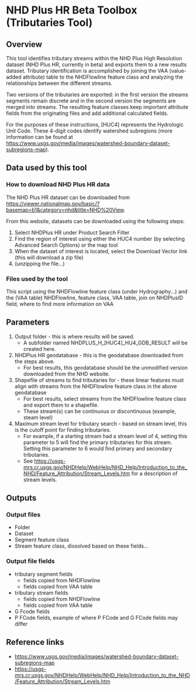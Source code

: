 # NHD Plus HR Beta Toolbox (Tributaries Tool)

## Overview
This tool identifies tributary streams within the NHD Plus High Resolution dataset (NHD Plus HR, currently in beta) and exports them to a new results dataset. 
Tributary identification is accomplished by joining the VAA (value-added attribute) table to the NHDFlowline feature class and analyzing the relationships between the different streams. 

Two versions of the tributaries are exported: in the first version the streams segments remain discrete and in the second version the segments are merged into streams. 
The resulting feature classes keep important attribute fields from the originating files and add additional calculated fields. 

For the purposes of these instructions, [HUC4] represents the Hydrologic Unit Code. These 4-digit codes identify watershed subregions (more information can be found at https://www.usgs.gov/media/images/watershed-boundary-dataset-subregions-map). 

## Data used by this tool

### How to download NHD Plus HR data
The NHD Plus HR dataset can be downloaded from https://viewer.nationalmap.gov/basic/?basemap=b1&category=nhd&title=NHD%20View. 

From this website, datasets can be downloaded using the following steps:
1. Select NHDPlus HR under Product Search Filter
2. Find the region of interest using either the HUC4 number (by selecting Advanced Search Options) or the map tool
3. When the dataset of interest is located, select the Download Vector link (this will download a zip file)
4. (unzipping the file...)

### Files used by the tool
This script using the NHDFlowline feature class (under Hydrography...) and the (VAA table)
NHDFlowline, feature class, 
VAA table, join on NHDPlusID field, where to find more information on VAA

## Parameters
1. Output folder - this is where results will be saved. 
    * A subfolder named NHDPLUS_H_[HUC4]_HU4_GDB_RESULT will be created here. 
2. NHDPlus HR geodatabase - this is the geodatabase downloaded from the steps above. 
    * For best results, this geodatabase should be the unmodified version downloaded from the NHD website. 
3. Shapefile of streams to find tributaries for - these linear features must align with streams from the NHDFlowline 
feature class in the above geodatabase
    * For best results, select streams from the NHDFlowline feature class and export them to a shapefile. 
    * These stream(s) can be continuous or discontinuous (example, steam level)
4. Maximum stream level for tributary search - based on stream level, this is the cutoff point for finding tributaries.  
    * For example, if a starting stream had a stream level of 4, setting this parameter to 5 will find the primary 
    tributaries for this stream. Setting this parameter to 6 would find primary and secondary tributaries. 
    * See https://usgs-mrs.cr.usgs.gov/NHDHelp/WebHelp/NHD_Help/Introduction_to_the_NHD/Feature_Attribution/Stream_Levels.htm 
    for a description of stream levels.

## Outputs

### Output files
* Folder
* Dataset
* Segment feature class
* Stream feature class, dissolved based on these fields...

### Output file fields
* tributary segment fields
    * fields copied from NHDFlowline
    * fields copied from VAA table
* tributary stream fields
    * fields copied from NHDFlowline
    * fields copied from VAA table
* G Fcode fields
* P FCode fields, 
example of where P FCode and G FCode fields may differ

## Reference links
* https://www.usgs.gov/media/images/watershed-boundary-dataset-subregions-map
* https://usgs-mrs.cr.usgs.gov/NHDHelp/WebHelp/NHD_Help/Introduction_to_the_NHD/Feature_Attribution/Stream_Levels.htm